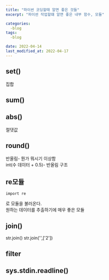 ```yaml
---
title: "파이썬 코딩할때 알면 좋은 것들"
excerpt: "파이썬 작업할떄 알면 좋은 내부 함수, 모듈"

categories:
  -blog
tags:
  -blog

date: 2022-04-14
last_modified_at: 2022-04-17
---
```

## set()
집합  

## sum()  

## abs()
절댓값  

## round()
반올림- 뭔가 뭐시기 이상함  
int(수 데이터 + 0.5)- 반올림 구조  

## re모듈
```
import re
```
로 모듈을 불러온다.  
원하는 데이터를 추출하기에 매우 좋은 모듈  

## join()
str.join()
str.join('',['2'])

## filter

## sys.stdin.readline()


